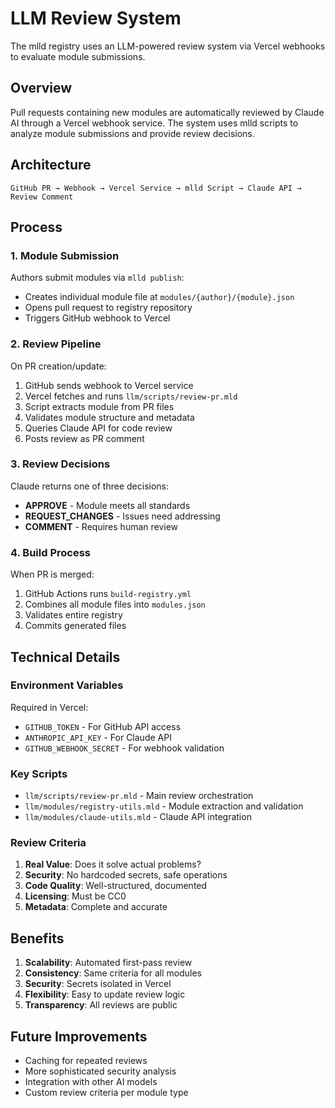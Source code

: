 # LLM Review System

The mlld registry uses an LLM-powered review system via Vercel webhooks to evaluate module submissions.

## Overview

Pull requests containing new modules are automatically reviewed by Claude AI through a Vercel webhook service. The system uses mlld scripts to analyze module submissions and provide review decisions.

## Architecture

```
GitHub PR → Webhook → Vercel Service → mlld Script → Claude API → Review Comment
```

## Process

### 1. Module Submission
Authors submit modules via `mlld publish`:
- Creates individual module file at `modules/{author}/{module}.json`
- Opens pull request to registry repository
- Triggers GitHub webhook to Vercel

### 2. Review Pipeline
On PR creation/update:
1. GitHub sends webhook to Vercel service
2. Vercel fetches and runs `llm/scripts/review-pr.mld`
3. Script extracts module from PR files
4. Validates module structure and metadata
5. Queries Claude API for code review
6. Posts review as PR comment

### 3. Review Decisions
Claude returns one of three decisions:
- **APPROVE** - Module meets all standards
- **REQUEST_CHANGES** - Issues need addressing
- **COMMENT** - Requires human review

### 4. Build Process
When PR is merged:
1. GitHub Actions runs `build-registry.yml`
2. Combines all module files into `modules.json`
3. Validates entire registry
4. Commits generated files

## Technical Details

### Environment Variables
Required in Vercel:
- `GITHUB_TOKEN` - For GitHub API access
- `ANTHROPIC_API_KEY` - For Claude API
- `GITHUB_WEBHOOK_SECRET` - For webhook validation

### Key Scripts
- `llm/scripts/review-pr.mld` - Main review orchestration
- `llm/modules/registry-utils.mld` - Module extraction and validation
- `llm/modules/claude-utils.mld` - Claude API integration

### Review Criteria
1. **Real Value**: Does it solve actual problems?
2. **Security**: No hardcoded secrets, safe operations
3. **Code Quality**: Well-structured, documented
4. **Licensing**: Must be CC0
5. **Metadata**: Complete and accurate

## Benefits

1. **Scalability**: Automated first-pass review
2. **Consistency**: Same criteria for all modules
3. **Security**: Secrets isolated in Vercel
4. **Flexibility**: Easy to update review logic
5. **Transparency**: All reviews are public

## Future Improvements

- Caching for repeated reviews
- More sophisticated security analysis
- Integration with other AI models
- Custom review criteria per module type